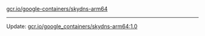 [gcr.io/google-containers/skydns-arm64](https://hub.docker.com/r/cruse/skydns-arm64/tags/) 

----
Update: [gcr.io/google_containers/skydns-arm64:1.0](https://hub.docker.com/r/cruse/skydns-arm64/tags/)

